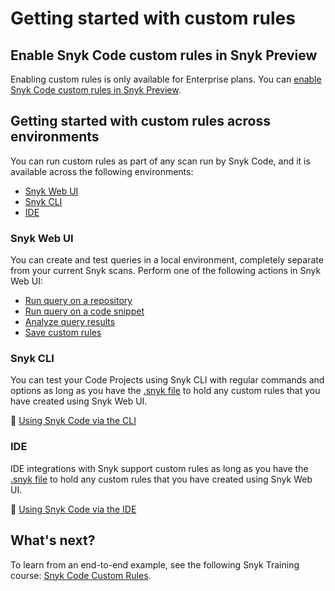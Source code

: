 # Getting started with custom rules

## Enable Snyk Code custom rules in Snyk Preview

Enabling custom rules is only available for Enterprise plans. You can [enable Snyk Code custom rules in Snyk Preview](../../../snyk-admin/manage-settings/snyk-preview.md#enable-or-disable-a-feature).

## Getting started with custom rules across environments

You can run custom rules as part of any scan run by Snyk Code, and it is available across the following environments:

* [Snyk Web UI](../../../getting-started/getting-started-with-the-snyk-web-ui.md)
* [Snyk CLI](../cli-for-snyk-code/)
* [IDE](../using-snyk-code-via-ide.md)

### Snyk Web UI

You can create and test queries in a local environment, completely separate from your current Snyk scans. Perform one of the following actions in Snyk Web UI:

* [Run query on a repository](run-query.md#run-query-on-a-repository)
* [Run query on a code snippet](run-query.md#run-query-on-a-code-snippet)
* [Analyze query results](run-query.md#analyze-query-results)
* [Save custom rules](create-custom-rules.md)

### Snyk CLI

You can test your Code Projects using Snyk CLI with regular commands and options as long as you have the [.snyk file](../../../snyk-cli/test-for-vulnerabilities/the-.snyk-file.md) to hold any custom rules that you have created using Snyk Web UI.

:link: [Using Snyk Code via the CLI](../cli-for-snyk-code/)

### IDE

IDE integrations with Snyk support custom rules as long as you have the [.snyk file](../../../snyk-cli/test-for-vulnerabilities/the-.snyk-file.md) to hold any custom rules that you have created using Snyk Web UI.&#x20;

:link: [Using Snyk Code via the IDE](../using-snyk-code-via-ide.md)

## What's next?

To learn from an end-to-end example, see the following Snyk Training course: [Snyk Code Custom Rules](https://training.snyk.io/learn/course/snyk-code-custom-rules/main/snyk-code-custom-rules).
